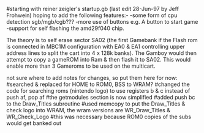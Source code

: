 #starting with reiner zeigler's startup.gb (last edit 28-Jun-97 by Jeff Frohwein)
hoping to add the following features:- 
   -some form of cpu detection sgb/mgb/cgb??? 
   -more use of buttons e.g. A button to start game 
   -support for self flashing the amd29f040 chip.

The theory is to self erase sector SA02 (the first Gamebank if the Flash rom is connected
in MBC1M configuration with EA0 & EA1 controlling upper address lines to split the cart into 4 x 128k banks). 
The Gamboy would then attempt to copy a gameROM into Ram & then flash it to SA02. 
This would enable more than 3 Gameroms to be used on the multicart.


not sure where to add notes for changes, so put them here for now:
#searched & replaced for HOME to ROM0, BSS to WRAM?
#changed the code for searching roms (nintendo logo) to use registers b & c instead of push af, pop af
#the getmodules section is now simplified
#added push bc to the Draw_Titles subroutine
#used memcopy to put the Draw_Titles & check logo into WRAM, the wram versions are WR_Draw_Titles & WR_Check_Logo
#this was necessary because ROM0 copies of the subs would get banked out
